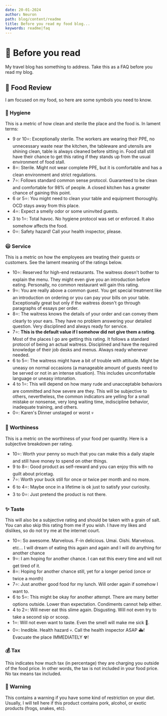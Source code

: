 ```yaml
---
date: 20-01-2024
author: Neuron
path: blog/content/readme
title: Before you read my food blog...
keywords: readme|faq
---
```


# 👀 Before you read

My travel blog has something to address. Take this as a FAQ before you read my blog.

## 🍔 Food Review

I am focused on my food, so here are some symbols you need to know.

### 🚿 Hygiene

This is a metric of how clean and sterile the place and the food is. In lament terms:
* 9 or 10⭐: Exceptionally sterile. The workers are wearing their PPE, no unnecessary waste near the kitchen, the tableware and utensils are shining clean, table is always cleaned before sitting in. Food stall still have their chance to get this rating if they stands up from the usual environment of food stall.
* 8⭐: Sterile. Might not wear complete PPE, but it is comfortable and has a clean environment and strict regulations.
* 7⭐: Follows standard common sense protocol. Guaranteed to be clean and comfortable for 98% of people. A closed kitchen has a greater chance of gaining this point.
* 6 or 5⭐: You might need to clean your table and equipment thoroughly. OCD stays away from this place.
* 4⭐: Expect a smelly odor or some uninvited guests.
* 3 to 1⭐: Total havoc. No hygiene protocol was set or enforced. It also somehow affects the food.
* 0⭐: Safety hazard! Call your health inspector, please.

### 😃 Service

This is a metric on how the employees are treating their guests or customers. See the lament meaning of the ratings below.
* 10⭐: Reserved for high-end restaurants. The waitress doesn't bother to explain the menu. They might even give you an introduction before eating. Personally, no common restaurant will gain this rating.
* 9⭐: You are really above a common guest. You get special treatment like an introduction on ordering or you can pay your bills on your table. Exceptionally great but only if the waitress doesn't go through paragraphs of essays per order.
* 8⭐: The waitress knows the details of your order and can convey them clearly to your ears. They have no problem answering your detailed question. Very disciplined and always ready for service.
* 7⭐: **This is the default value if I somehow did not give them a rating**. Most of the places I go are getting this rating. It follows a standard protocol of being an actual waitress. Disciplined and have the required knowledge of their job desks and menus. Always ready whenever needed.
* 6 to 5⭐: The waitress might have a bit of trouble with attitude. Might be uneasy on normal occasions (a manageable amount of guests need to be served or not in an intense situation). This includes uncomfortable language or uneasy intonation.
* 4 to 1⭐: This will depend on how many rude and unacceptable behaviors are committed and how severe are they. This will be subjective to others, nevertheless, the common indicators are yelling for a small mistake or nonsense, very long waiting time, indiscipline behavior, inadequate training, and others.
* 0⭐: Karen's Dinner unstaged or worst 💀

### 🛒 Worthiness

This is a metric on the worthiness of your food per quantity. Here is a subjective breakdown per rating.
* 10⭐: Worth your penny so much that you can make this a daily staple and still have money to spend on other things.
* 9 to 8⭐: Good product as self-reward and you can enjoy this with no guilt about pricetag.
* 7⭐: Worth your buck still for once or twice per month and no more.
* 6 to 4⭐: Maybe once in a lifetime is ok just to satisfy your curiosity.
* 3 to 0⭐: Just pretend the product is not there.

### ✨ Taste

This will also be a subjective rating and should be taken with a grain of salt. You can also skip this rating from me if you wish. I have my likes and dislikes, so do not try me at the internet court.
* 10⭐: So awesome. Marvelous. F-in delicious. Umai. Oishi. Marvelous. etc... I will dream of eating this again and again and I will do anything for another chance
* 9⭐: I am hoping for another chance. I can eat this every time and will not get tired of it.
* 8⭐: Hoping for another chance still, yet for a longer period (once or twice a month)
* 7⭐: Just another good food for my lunch. Will order again if somehow I want to.
* 6 to 5⭐: This might be okay for another attempt. There are many better options outside. Lower than expectation. Condiments cannot help either.
* 4 to 2⭐: Will never eat this slime again. Disgusting. Will not even try to take a second sip or scoop.
* 1⭐: Will not even want to taste. Even the smell will make me sick 🤮.
* 0⭐: Inedible. Health hazard 💀. Call the health inspector ASAP 🚑! Evacuate the place IMMEDIATELY ☢!

### 💰 Tax

This indicates how much tax (in percentage) they are charging you outside of the food price. In other words, the tax is not included in your food price. No tax means tax included.

### 🛑 Warning

This contains a warning if you have some kind of restriction on your diet. Usually, I will tell here if this product contains pork, alcohol, or exotic products (frogs, snakes, etc).